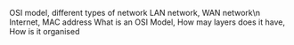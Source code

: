 OSI model, different types of network LAN network, WAN network\n Internet, MAC address
What is an OSI Model, How may layers does it have, How is it organised
